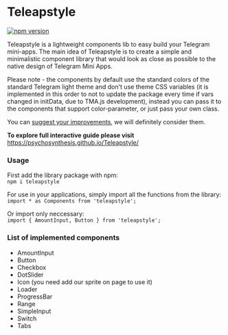 # Teleapstyle
[![npm version](https://img.shields.io/npm/v/teleapstyle?color=%23047dec)](https://www.npmjs.org/package/teleapstyle)

Teleapstyle is a lightweight components lib to easy build your Telegram mini-apps. The main idea of Teleapstyle is to create a simple and minimalistic component library that would look as close as possible to the native design of Telegram Mini Apps.

Please note - the components by default use the standard colors of the standard Telegram light theme and don't use theme CSS variables (it is implemented in this order to not to update the package every time if vars changed in initData, due to TMA.js development), instead you can pass it to the components that support color-parameter, or just pass your own class.

You can [suggest your improvements](https://github.com/Psychosynthesis/Teleapstyle), we will definitely consider them.

**To explore full interactive guide please visit** https://psychosynthesis.github.io/Teleapstyle/

### Usage
First add the library package with npm: \
`npm i teleapstyle`

For use in your applications, simply import all the functions from the library: \
`import * as Components from 'teleapstyle';`

Or import only neccessary: \
`import { AmountInput, Button } from 'teleapstyle';`

### List of implemented components
 - AmountInput
 - Button
 - Checkbox
 - DotSlider
 - Icon (you need add our sprite on page to use it)
 - Loader
 - ProgressBar
 - Range
 - SimpleInput
 - Switch
 - Tabs
